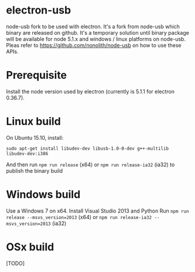 # electron-usb
node-usb fork to be used with electron. It's a fork from node-usb which binary are released on github.
It's a temporary solution until binary package will be available for node 5.1.x and
windows / linux platforms on node-usb. Pleas refer to https://github.com/nonolith/node-usb on
how to use these APIs.

# Prerequisite
Install the node version used by electron (currently is 5.1.1 for electron 0.36.7).

# Linux build

On Ubuntu 15.10, install:
```
sudo apt-get install libudev-dev libusb-1.0-0-dev g++-multilib libudev-dev:i386
```
And then run `npm run release` (x64) or `npm run release-ia32` (ia32) to publish
the binary build

# Windows build

Use a  Windows 7 on x64. Install Visual Studio 2013 and Python
Run `npm run release --msvs_version=2013` (x64) or `npm run release-ia32 --msvs_version=2013` (ia32)

# OSx build
[TODO]
